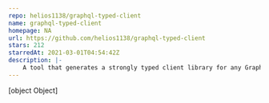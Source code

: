 ```yaml
---
repo: helios1138/graphql-typed-client
name: graphql-typed-client
homepage: NA
url: https://github.com/helios1138/graphql-typed-client
stars: 212
starredAt: 2021-03-01T04:54:42Z
description: |-
    A tool that generates a strongly typed client library for any GraphQL endpoint. The client allows writing GraphQL queries as plain JS objects (with type safety, awesome code completion experience, custom scalar type mapping, type guards and more)
---
```


[object Object]

